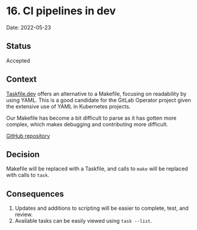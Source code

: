# 16. CI pipelines in dev

Date: 2022-05-23

## Status

Accepted

## Context

[Taskfile.dev](https://taskfile.dev) offers an alternative to a Makefile, focusing on readability by using YAML. This is a good
candidate for the GitLab Operator project given the extensive use of YAML in Kubernetes projects.

Our Makefile has become a bit difficult to parse as it has gotten more complex, which makes debugging and contributing more difficult.

[GitHub repository](https://github.com/go-task/task)

## Decision

Makefile will be replaced with a Taskfile, and calls to `make` will be replaced with calls to `task`.

## Consequences

1. Updates and additions to scripting will be easier to complete, test, and review.
1. Available tasks can be easily viewed using `task --list`.
